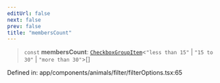 ```yaml
---
editUrl: false
next: false
prev: false
title: "membersCount"
---
```


> `const` **membersCount**: [`CheckboxGroupItem`](/docs/code/frontend/app/components/animals/filter/checkboxgroup/interfaces/checkboxgroupitem/)\<`"less than 15"` \| `"15 to 30"` \| `"more than 30"`\>[]

Defined in: app/components/animals/filter/filterOptions.tsx:65
